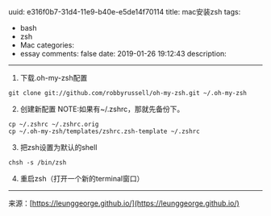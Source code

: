 uuid: e316f0b7-31d4-11e9-b40e-e5de14f70114
title: mac安装zsh
tags:
  - bash
  - zsh
  - Mac
categories:
  - essay
comments: false
date: 2019-01-26 19:12:43
description:
---
1. 下载.oh-my-zsh配置  

```
git clone git://github.com/robbyrussell/oh-my-zsh.git ~/.oh-my-zsh
```
2. 创建新配置
NOTE:如果有~/.zshrc，那就先备份下。 
 
```
cp ~/.zshrc ~/.zshrc.orig
cp ~/.oh-my-zsh/templates/zshrc.zsh-template ~/.zshrc
```
3. 把zsh设置为默认的shell
 
```
chsh -s /bin/zsh
```
4. 重启zsh（打开一个新的terminal窗口）








---
<link rel="stylesheet" href="http://yandex.st/highlightjs/6.1/styles/default.min.css">
<script src="http://yandex.st/highlightjs/6.1/highlight.min.js"></script>
<script>
hljs.tabReplace = ' ';
hljs.initHighlightingOnLoad();
</script>


来源：[https://leunggeorge.github.io/](https://leunggeorge.github.io/)